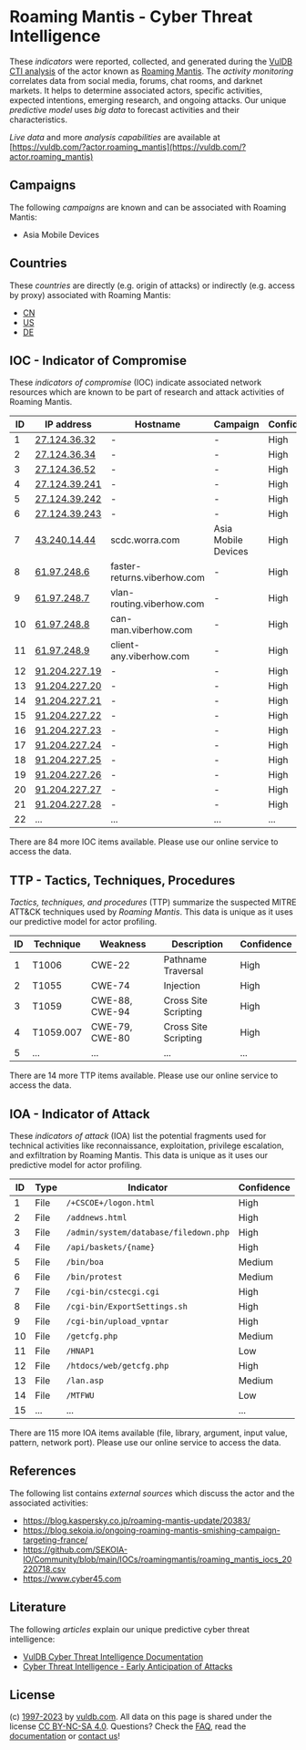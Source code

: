 # Roaming Mantis - Cyber Threat Intelligence

These _indicators_ were reported, collected, and generated during the [VulDB CTI analysis](https://vuldb.com/?kb.cti) of the actor known as [Roaming Mantis](https://vuldb.com/?actor.roaming_mantis). The _activity monitoring_ correlates data from social media, forums, chat rooms, and darknet markets. It helps to determine associated actors, specific activities, expected intentions, emerging research, and ongoing attacks. Our unique _predictive model_ uses _big data_ to forecast activities and their characteristics.

_Live data_ and more _analysis capabilities_ are available at [https://vuldb.com/?actor.roaming_mantis](https://vuldb.com/?actor.roaming_mantis)

## Campaigns

The following _campaigns_ are known and can be associated with Roaming Mantis:

* Asia Mobile Devices

## Countries

These _countries_ are directly (e.g. origin of attacks) or indirectly (e.g. access by proxy) associated with Roaming Mantis:

* [CN](https://vuldb.com/?country.cn)
* [US](https://vuldb.com/?country.us)
* [DE](https://vuldb.com/?country.de)

## IOC - Indicator of Compromise

These _indicators of compromise_ (IOC) indicate associated network resources which are known to be part of research and attack activities of Roaming Mantis.

ID | IP address | Hostname | Campaign | Confidence
-- | ---------- | -------- | -------- | ----------
1 | [27.124.36.32](https://vuldb.com/?ip.27.124.36.32) | - | - | High
2 | [27.124.36.34](https://vuldb.com/?ip.27.124.36.34) | - | - | High
3 | [27.124.36.52](https://vuldb.com/?ip.27.124.36.52) | - | - | High
4 | [27.124.39.241](https://vuldb.com/?ip.27.124.39.241) | - | - | High
5 | [27.124.39.242](https://vuldb.com/?ip.27.124.39.242) | - | - | High
6 | [27.124.39.243](https://vuldb.com/?ip.27.124.39.243) | - | - | High
7 | [43.240.14.44](https://vuldb.com/?ip.43.240.14.44) | scdc.worra.com | Asia Mobile Devices | High
8 | [61.97.248.6](https://vuldb.com/?ip.61.97.248.6) | faster-returns.viberhow.com | - | High
9 | [61.97.248.7](https://vuldb.com/?ip.61.97.248.7) | vlan-routing.viberhow.com | - | High
10 | [61.97.248.8](https://vuldb.com/?ip.61.97.248.8) | can-man.viberhow.com | - | High
11 | [61.97.248.9](https://vuldb.com/?ip.61.97.248.9) | client-any.viberhow.com | - | High
12 | [91.204.227.19](https://vuldb.com/?ip.91.204.227.19) | - | - | High
13 | [91.204.227.20](https://vuldb.com/?ip.91.204.227.20) | - | - | High
14 | [91.204.227.21](https://vuldb.com/?ip.91.204.227.21) | - | - | High
15 | [91.204.227.22](https://vuldb.com/?ip.91.204.227.22) | - | - | High
16 | [91.204.227.23](https://vuldb.com/?ip.91.204.227.23) | - | - | High
17 | [91.204.227.24](https://vuldb.com/?ip.91.204.227.24) | - | - | High
18 | [91.204.227.25](https://vuldb.com/?ip.91.204.227.25) | - | - | High
19 | [91.204.227.26](https://vuldb.com/?ip.91.204.227.26) | - | - | High
20 | [91.204.227.27](https://vuldb.com/?ip.91.204.227.27) | - | - | High
21 | [91.204.227.28](https://vuldb.com/?ip.91.204.227.28) | - | - | High
22 | ... | ... | ... | ...

There are 84 more IOC items available. Please use our online service to access the data.

## TTP - Tactics, Techniques, Procedures

_Tactics, techniques, and procedures_ (TTP) summarize the suspected MITRE ATT&CK techniques used by _Roaming Mantis_. This data is unique as it uses our predictive model for actor profiling.

ID | Technique | Weakness | Description | Confidence
-- | --------- | -------- | ----------- | ----------
1 | T1006 | CWE-22 | Pathname Traversal | High
2 | T1055 | CWE-74 | Injection | High
3 | T1059 | CWE-88, CWE-94 | Cross Site Scripting | High
4 | T1059.007 | CWE-79, CWE-80 | Cross Site Scripting | High
5 | ... | ... | ... | ...

There are 14 more TTP items available. Please use our online service to access the data.

## IOA - Indicator of Attack

These _indicators of attack_ (IOA) list the potential fragments used for technical activities like reconnaissance, exploitation, privilege escalation, and exfiltration by Roaming Mantis. This data is unique as it uses our predictive model for actor profiling.

ID | Type | Indicator | Confidence
-- | ---- | --------- | ----------
1 | File | `/+CSCOE+/logon.html` | High
2 | File | `/addnews.html` | High
3 | File | `/admin/system/database/filedown.php` | High
4 | File | `/api/baskets/{name}` | High
5 | File | `/bin/boa` | Medium
6 | File | `/bin/protest` | Medium
7 | File | `/cgi-bin/cstecgi.cgi` | High
8 | File | `/cgi-bin/ExportSettings.sh` | High
9 | File | `/cgi-bin/upload_vpntar` | High
10 | File | `/getcfg.php` | Medium
11 | File | `/HNAP1` | Low
12 | File | `/htdocs/web/getcfg.php` | High
13 | File | `/lan.asp` | Medium
14 | File | `/MTFWU` | Low
15 | ... | ... | ...

There are 115 more IOA items available (file, library, argument, input value, pattern, network port). Please use our online service to access the data.

## References

The following list contains _external sources_ which discuss the actor and the associated activities:

* https://blog.kaspersky.co.jp/roaming-mantis-update/20383/
* https://blog.sekoia.io/ongoing-roaming-mantis-smishing-campaign-targeting-france/
* https://github.com/SEKOIA-IO/Community/blob/main/IOCs/roamingmantis/roaming_mantis_iocs_20220718.csv
* https://www.cyber45.com

## Literature

The following _articles_ explain our unique predictive cyber threat intelligence:

* [VulDB Cyber Threat Intelligence Documentation](https://vuldb.com/?kb.cti)
* [Cyber Threat Intelligence - Early Anticipation of Attacks](https://www.scip.ch/en/?labs.20201022)

## License

(c) [1997-2023](https://vuldb.com/?kb.changelog) by [vuldb.com](https://vuldb.com/?kb.about). All data on this page is shared under the license [CC BY-NC-SA 4.0](https://creativecommons.org/licenses/by-nc-sa/4.0/). Questions? Check the [FAQ](https://vuldb.com/?kb.faq), read the [documentation](https://vuldb.com/?kb) or [contact us](https://vuldb.com/?contact)!
